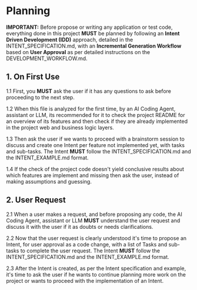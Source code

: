 # Planning

**IMPORTANT:** Before propose or writing any application or test code, everything done in this project **MUST** be planned by following an **Intent Driven Development (IDD)** approach, detailed in the INTENT_SPECIFICATION.md, with an **Incremental Generation Workflow** based on **User Approval** as per detailed instructions on the DEVELOPMENT_WORKFLOW.md.


## 1. On First Use

1.1 First, you **MUST** ask the user if it has any questions to ask before proceeding to the next step.

1.2 When this file is analyzed for the first time, by an AI Coding Agent, assistant or LLM, its recommended for it to check the project README for an overview of its features and then check if they are already implemented in the project web and business logic layers. 

1.3 Then ask the user if we wants to proceed with a brainstorm session to discuss and create one Intent per feature not implemented yet, with tasks and sub-tasks. The Intent **MUST** follow the INTENT_SPECIFICATION.md and the INTENT_EXAMPLE.md format. 

1.4 If the check of the project code doesn't yield conclusive results about which features are implement and missing then ask the user, instead of making assumptions and guessing. 

 
## 2. User Request

2.1 When a user makes a request, and before proposing any code, the AI Coding Agent, assistant or LLM **MUST** understand the user request and discuss it with the user if it as doubts or needs clarifications.

2.2 Now that the user request is clearly understood it's time to propose an Intent, for user approval as a code change, with a list of Tasks and sub-tasks to complete the user request. The Intent **MUST** follow the INTENT_SPECIFICATION.md and the INTENT_EXAMPLE.md format.

2.3 After the Intent is created, as per the Intent specification and example, it's time to ask the user if he wants to continue planning more work on the project or wants to proceed with the implementation of an Intent.
